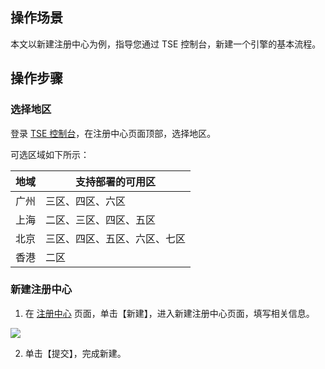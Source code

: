 ## 操作场景
本文以新建注册中心为例，指导您通过 TSE 控制台，新建一个引擎的基本流程。


## 操作步骤
### 选择地区
登录 [TSE 控制台](https://console.cloud.tencent.com/tse)，在注册中心页面顶部，选择地区。

可选区域如下所示：

|地域|支持部署的可用区|
|-|-|
|广州|三区、四区、六区|
|上海|二区、三区、四区、五区|
|北京|三区、四区、五区、六区、七区|
|香港|二区|

### 新建注册中心
1. 在 [注册中心](https://console.cloud.tencent.com/tse/registry) 页面，单击【新建】，进入新建注册中心页面，填写相关信息。

![](https://main.qcloudimg.com/raw/016ca580ce915673115ef6a38c1791e4.png)

2. 单击【提交】，完成新建。


